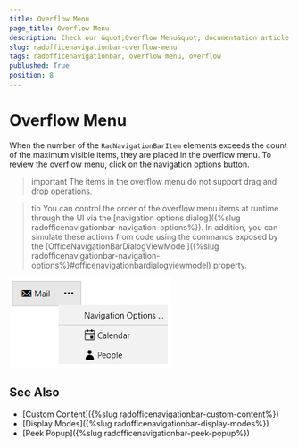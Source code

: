 ```yaml
---
title: Overflow Menu
page_title: Overflow Menu
description: Check our &quot;Overflow Menu&quot; documentation article for the RadOfficeNavigationBar control.
slug: radofficenavigationbar-overflow-menu
tags: radofficenavigationbar, overflow menu, overflow
publushed: True
position: 8
---
```


# Overflow Menu

When the number of the `RadNavigationBarItem` elements exceeds the count of the maximum visible items, they are placed in the overflow menu. To review the overflow menu, click on the navigation options button.

>important The items in the overflow menu do not support drag and drop operations. 

>tip You can control the order of the overflow menu items at runtime through the UI via the [navigation options dialog]({%slug radofficenavigationbar-navigation-options%}). In addition, you can simulate these actions from code using the commands exposed by the [OfficeNavigationBarDialogViewModel]({%slug radofficenavigationbar-navigation-options%}#officenavigationbardialogviewmodel) property.

![{{ site.framework_name }} RadOfficeNavigationBar Overflow Menu](images/officenavigationbar-overflow-menu-0.png)

## See Also
* [Custom Content]({%slug radofficenavigationbar-custom-content%})
* [Display Modes]({%slug radofficenavigationbar-display-modes%})
* [Peek Popup]({%slug radofficenavigationbar-peek-popup%})